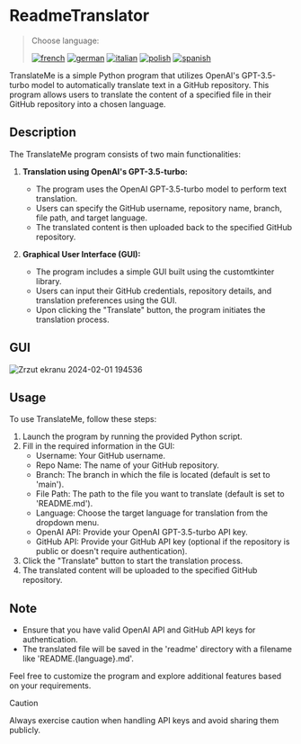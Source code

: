 # ReadmeTranslator 

> Choose language: 
>
> [![french](https://img.shields.io/badge/lang-french-red.svg)](https://github.com/Nemezjusz/ReadmeTranslator/blob/main/readme/README.French.md) [![german](https://img.shields.io/badge/lang-german-red.svg)](https://github.com/Nemezjusz/ReadmeTranslator/blob/main/readme/README.German.md) [![italian](https://img.shields.io/badge/lang-italian-red.svg)](https://github.com/Nemezjusz/ReadmeTranslator/blob/main/readme/README.Italian.md) [![polish](https://img.shields.io/badge/lang-polish-red.svg)](https://github.com/Nemezjusz/ReadmeTranslator/blob/main/readme/README.Polish.md) [![spanish](https://img.shields.io/badge/lang-spanish-red.svg)](https://github.com/Nemezjusz/ReadmeTranslator/blob/main/readme/README.Spanish.md) 


TranslateMe is a simple Python program that utilizes OpenAI's GPT-3.5-turbo model to automatically translate text in a GitHub repository. This program allows users to translate the content of a specified file in their GitHub repository into a chosen language.

## Description

The TranslateMe program consists of two main functionalities:

1. **Translation using OpenAI's GPT-3.5-turbo:**
   - The program uses the OpenAI GPT-3.5-turbo model to perform text translation.
   - Users can specify the GitHub username, repository name, branch, file path, and target language.
   - The translated content is then uploaded back to the specified GitHub repository.

2. **Graphical User Interface (GUI):**
   - The program includes a simple GUI built using the customtkinter library.
   - Users can input their GitHub credentials, repository details, and translation preferences using the GUI.
   - Upon clicking the "Translate" button, the program initiates the translation process.

## GUI
![Zrzut ekranu 2024-02-01 194536](https://github.com/Nemezjusz/ReadmeTranslator/assets/50834734/ef77cbf9-fece-46bc-bc59-a8e56f96eced)

## Usage

To use TranslateMe, follow these steps:

1. Launch the program by running the provided Python script.
2. Fill in the required information in the GUI:
   - Username: Your GitHub username.
   - Repo Name: The name of your GitHub repository.
   - Branch: The branch in which the file is located (default is set to 'main').
   - File Path: The path to the file you want to translate (default is set to 'README.md').
   - Language: Choose the target language for translation from the dropdown menu.
   - OpenAI API: Provide your OpenAI GPT-3.5-turbo API key.
   - GitHub API: Provide your GitHub API key (optional if the repository is public or doesn't require authentication).
3. Click the "Translate" button to start the translation process.
4. The translated content will be uploaded to the specified GitHub repository.

## Note

- Ensure that you have valid OpenAI API and GitHub API keys for authentication.
- The translated file will be saved in the 'readme' directory with a filename like 'README.{language}.md'.

Feel free to customize the program and explore additional features based on your requirements.

> [!CAUTION]
> Always exercise caution when handling API keys and avoid sharing them publicly.




